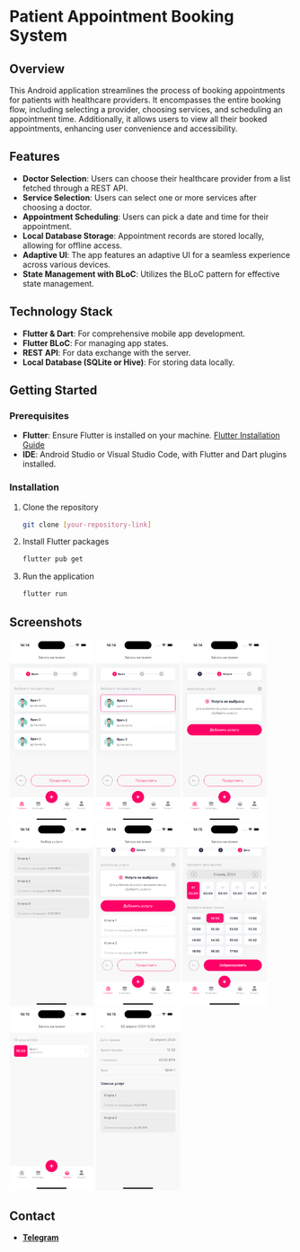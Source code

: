 # Patient Appointment Booking System

## Overview

This Android application streamlines the process of booking appointments for patients with healthcare providers. It encompasses the entire booking flow, including selecting a provider, choosing services, and scheduling an appointment time. Additionally, it allows users to view all their booked appointments, enhancing user convenience and accessibility.

## Features

- **Doctor Selection**: Users can choose their healthcare provider from a list fetched through a REST API.
- **Service Selection**: Users can select one or more services after choosing a doctor.
- **Appointment Scheduling**: Users can pick a date and time for their appointment.
- **Local Database Storage**: Appointment records are stored locally, allowing for offline access.
- **Adaptive UI**: The app features an adaptive UI for a seamless experience across various devices.
- **State Management with BLoC**: Utilizes the BLoC pattern for effective state management.

## Technology Stack

- **Flutter & Dart**: For comprehensive mobile app development.
- **Flutter BLoC**: For managing app states.
- **REST API**: For data exchange with the server.
- **Local Database (SQLite or Hive)**: For storing data locally.

## Getting Started

### Prerequisites

- **Flutter**: Ensure Flutter is installed on your machine. [Flutter Installation Guide](https://flutter.dev/docs/get-started/install)
- **IDE**: Android Studio or Visual Studio Code, with Flutter and Dart plugins installed.

### Installation

1. Clone the repository
   ```bash
   git clone [your-repository-link]
   ```
2. Install Flutter packages
   ```bash
   flutter pub get
   ```
3. Run the application
   ```bash
   flutter run
   ```

## Screenshots

<img src="screenshots/choose_doctor.png" width="150">
<img src="screenshots/chosen_doctor.png" width="150">
<img src="screenshots/choose_service.png" width="150">
<img src="screenshots/available_services.png" width="150">
<img src="screenshots/chosen_services.png" width="150">
<img src="screenshots/choose_time.png" width="150">
<img src="screenshots/created_appointment.png" width="150">
<img src="screenshots/created_appointment_detail.png" width="150">

## Contact
 - **[Telegram](https://t.me/SimpleSanya)**
